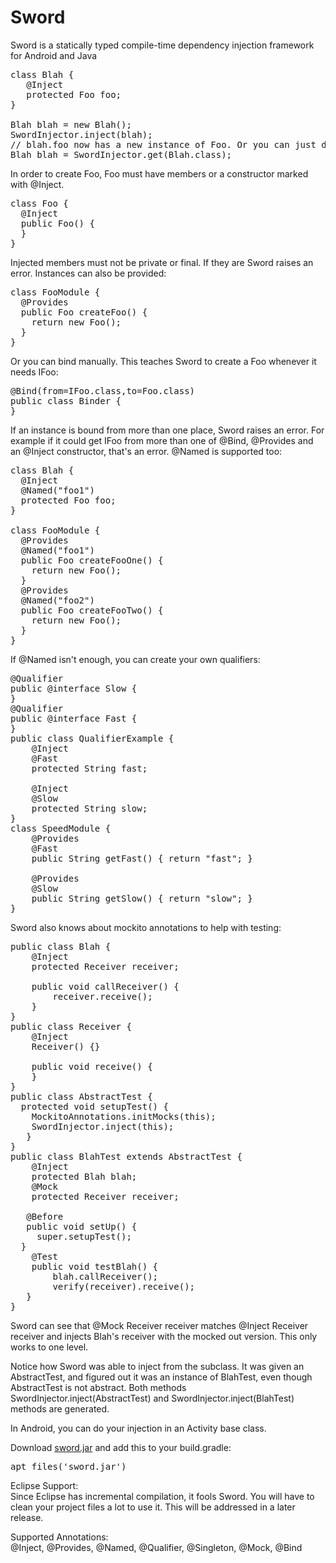 # Sword
Sword is a statically typed compile-time dependency injection framework for Android and Java 
<pre>
class Blah {
   @Inject
   protected Foo foo;
}

Blah blah = new Blah();
SwordInjector.inject(blah);
// blah.foo now has a new instance of Foo. Or you can just do:
Blah blah = SwordInjector.get(Blah.class);
</pre>
In order to create Foo, Foo must have members or a constructor marked with @Inject.

<pre>
class Foo {
  @Inject
  public Foo() {
  }
}
</pre>

Injected members must not be private or final. If they are Sword raises an error.
Instances can also be provided:

<pre>
class FooModule {
  @Provides
  public Foo createFoo() {
    return new Foo();
  }
}
</pre>

Or you can bind manually. This teaches Sword to create a Foo whenever it needs IFoo:
<pre>
@Bind(from=IFoo.class,to=Foo.class)
public class Binder {
}
</pre>

If an instance is bound from more than one place, Sword raises an error. For example if it could get IFoo from more than one of @Bind, @Provides and an @Inject constructor, that's an error. 
@Named is supported too:
<pre>
class Blah {
  @Inject
  @Named("foo1")
  protected Foo foo;
}

class FooModule {
  @Provides
  @Named("foo1")
  public Foo createFooOne() {
    return new Foo();
  }
  @Provides
  @Named("foo2")
  public Foo createFooTwo() {
    return new Foo();
  }
}
</pre>

If @Named isn't enough, you can create your own qualifiers:
<pre>
@Qualifier
public @interface Slow {
}
@Qualifier
public @interface Fast {
}
public class QualifierExample {
	@Inject
	@Fast
	protected String fast;
	
	@Inject
	@Slow
	protected String slow;
}
class SpeedModule {
	@Provides
	@Fast
	public String getFast() { return "fast"; }
	
	@Provides
	@Slow
	public String getSlow() { return "slow"; }
}
</pre>
Sword also knows about mockito annotations to help with testing:
<pre>
public class Blah {
	@Inject
	protected Receiver receiver;
	
	public void callReceiver() {
		receiver.receive();
	}
}
public class Receiver {
	@Inject
	Receiver() {}

	public void receive() {
	}
}
public class AbstractTest {
  protected void setupTest() {
	MockitoAnnotations.initMocks(this);
	SwordInjector.inject(this);
   }
}
public class BlahTest extends AbstractTest {
	@Inject
	protected Blah blah;
	@Mock
	protected Receiver receiver;

   @Before
   public void setUp() {
     super.setupTest();
  }
	@Test
	public void testBlah() {
		blah.callReceiver();
		verify(receiver).receive();
   }
}
</pre>

Sword can see that @Mock Receiver receiver matches @Inject Receiver receiver and injects Blah's receiver with the mocked out version. This only works to one level.

Notice how Sword was able to inject from the subclass. It was given an AbstractTest, and figured out it was an instance of BlahTest, even though AbstractTest is not abstract. Both methods SwordInjector.inject(AbstractTest) and SwordInjector.inject(BlahTest) methods are generated. 

In Android, you can do your injection in an Activity base class.

Download <a href="https://github.com/jake-stacktrace/Sword/blob/master/com.jake.sword/sword.jar?raw=true">sword.jar</a> and add this to your build.gradle:

<pre>
apt files('sword.jar')
</pre>


Eclipse Support:<br />
Since Eclipse has incremental compilation, it fools Sword. You will have to clean your project files a lot to use it. This will be addressed in a later release.

Supported Annotations:<br />
  @Inject, @Provides, @Named, @Qualifier, @Singleton, @Mock, @Bind
